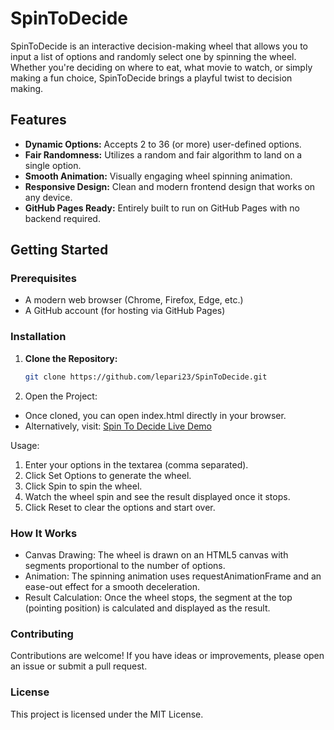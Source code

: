 # SpinToDecide

SpinToDecide is an interactive decision-making wheel that allows you to input a list of options and randomly select one by spinning the wheel. Whether you're deciding on where to eat, what movie to watch, or simply making a fun choice, SpinToDecide brings a playful twist to decision making.

## Features

- **Dynamic Options:** Accepts 2 to 36 (or more) user-defined options.
- **Fair Randomness:** Utilizes a random and fair algorithm to land on a single option.
- **Smooth Animation:** Visually engaging wheel spinning animation.
- **Responsive Design:** Clean and modern frontend design that works on any device.
- **GitHub Pages Ready:** Entirely built to run on GitHub Pages with no backend required.

## Getting Started

### Prerequisites

- A modern web browser (Chrome, Firefox, Edge, etc.)
- A GitHub account (for hosting via GitHub Pages)

### Installation

1. **Clone the Repository:**
   ```bash
   git clone https://github.com/lepari23/SpinToDecide.git
   ```

2. Open the Project:
- Once cloned, you can open index.html directly in your browser.
- Alternatively, visit: [Spin To Decide Live Demo](https://lepari23.github.io/SpinToDecide/)

Usage:
1. Enter your options in the textarea (comma separated).
2. Click Set Options to generate the wheel.
3. Click Spin to spin the wheel.
4. Watch the wheel spin and see the result displayed once it stops.
5. Click Reset to clear the options and start over.

### How It Works

- Canvas Drawing: The wheel is drawn on an HTML5 canvas with segments proportional to the number of options.
- Animation: The spinning animation uses requestAnimationFrame and an ease-out effect for a smooth deceleration.
- Result Calculation: Once the wheel stops, the segment at the top (pointing position) is calculated and displayed as the result.

### Contributing

Contributions are welcome! If you have ideas or improvements, please open an issue or submit a pull request.

### License

This project is licensed under the MIT License.
